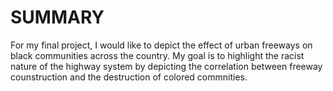 # SUMMARY
For my final project, I would like to depict the effect of urban freeways on black communities across the country. My goal is to highlight the racist nature of the highway system by depicting the correlation between freeway counstruction and the destruction of colored commnities.
